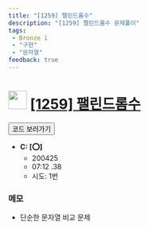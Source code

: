 ```yaml
---
title: "[1259] 팰린드롬수"
description: "[1259] 팰린드롬수 문제풀이"
tags: 
 - Bronze 1
 - "구현"
 - "문자열"
feedback: true
---
```

<h1><img src="https://doky.space/assets/icpclev/b1.svg" height="37px"> <a href="http://icpc.me/1259" target="_blank">[1259] 팰린드롬수</a></h1>

<a href="https://github.com/DokySp/acmicpc-practice/tree/master/1259"><button class="btn btn-info">코드 보러가기</button></a>

- **C: [:o:]**
  - 200425
  - 07:12 .38
  - 시도: 1번

### 메모
 - 단순한 문자열 비교 문제
